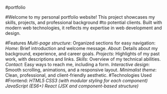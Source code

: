 #portfolio

#Welcome to my personal portfolio website! This project showcases my skills, projects, and professional background #to potential clients. Built with modern web technologies, it reflects my expertise in web development and design.

#Features
*Multi-page structure*: Organized sections for easy navigation:
*Home*: Brief introduction and welcome message.
*About*: Details about my background, experience, and career goals.
*Projects*: Highlights of my past work, with descriptions and links.
*Skills*: Overview of my technical abilities.
*Contact*: Easy ways to reach me, including a form.
*Interactive design*: Smooth scrolling, animations, and a responsive layout.
*Minimalist theme*: Clean, professional, and client-friendly aesthetic.
#Technologies Used
#Frontend:
*HTML5*
*CSS3 (with modular styling for each component)*
*JavaScript (ES6+)*
*React (JSX and component-based structure)*
